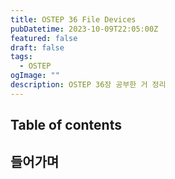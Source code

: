 ```yaml
---
title: OSTEP 36 File Devices
pubDatetime: 2023-10-09T22:05:00Z
featured: false
draft: false
tags:
  - OSTEP
ogImage: ""
description: OSTEP 36장 공부한 거 정리
---
```


## Table of contents

## 들어가며
